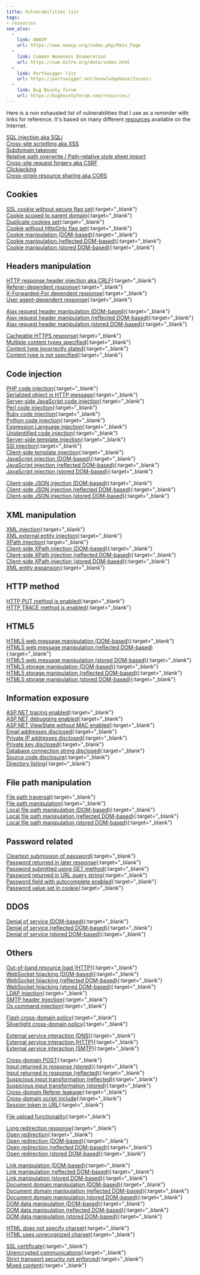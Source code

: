 ```yaml
---
title: Vulnerabilities list
tags:
- resources
see_also:
  -
    link: OWASP
    url: https://www.owasp.org/index.php/Main_Page
  -
    link: Common Weakness Enumeration
    url: https://cwe.mitre.org/data/index.html
  -
    link: PortSwigger list
    url: https://portswigger.net/knowledgebase/Issues/
  -
    link: Bug Bounty forum
    url: https://bugbountyforum.com/resources/
---
```

Here is a non exhausted list of vulnerabilities that I use as a reminder with links for reference.
It's based on many different [resources](/resources/) available on the Internet.
<!--more-->

[SQL injection aka SQLi](/vuln-sql-injection/)  
[Cross-site scriptting aka XSS](/vuln-cross-site-scripting/)  
[Subdomain takeover](/vuln-subdomain-takeover/)  
[Relative path overwrite / Path-relative style sheet import](/vuln-relative-path-overwrite/)  
[Cross-site request forgery aka CSRF](/vuln-cross-site-request-forgery/)  
[Clickjacking](/vuln-clickjacking/)  
[Cross-origin resource sharing aka CORS](/vuln-cross-origin-resource-sharing/)  


## Cookies
[SSL cookie without secure flag set](https://portswigger.net/knowledgebase/Issues/details/00500200_sslcookiewithoutsecureflagset){:target="_blank"}  
[Cookie scoped to parent domain](https://portswigger.net/knowledgebase/Issues/details/00500300_cookiescopedtoparentdomain){:target="_blank"}  
[Duplicate cookies set](https://portswigger.net/knowledgebase/Issues/details/00400a00_duplicatecookiesset){:target="_blank"}  
[Cookie without HttpOnly flag set](https://portswigger.net/knowledgebase/Issues/details/00500600_cookiewithouthttponlyflagset){:target="_blank"}  
[Cookie manipulation (DOM-based)](https://portswigger.net/knowledgebase/Issues/details/00500b00_cookiemanipulationdombased){:target="_blank"}  
[Cookie manipulation (reflected DOM-based)](https://portswigger.net/knowledgebase/Issues/details/00500b01_cookiemanipulationreflecteddombased){:target="_blank"}  
[Cookie manipulation (stored DOM-based)](https://portswigger.net/knowledgebase/Issues/details/00500b02_cookiemanipulationstoreddombased){:target="_blank"}  


## Headers manipulation
[HTTP response header injection aka CRLF](https://portswigger.net/knowledgebase/Issues/details/00200200_httpresponseheaderinjection){:target="_blank"}  
[Referer-dependent response](https://portswigger.net/knowledgebase/Issues/details/00400100_refererdependentresponse){:target="_blank"}  
[X-Forwarded-For dependent response](https://portswigger.net/knowledgebase/Issues/details/00400110_xforwardedfordependentresponse){:target="_blank"}  
[User agent-dependent response](https://portswigger.net/knowledgebase/Issues/details/00400120_useragentdependentresponse){:target="_blank"}  


[Ajax request header manipulation (DOM-based)](https://portswigger.net/knowledgebase/Issues/details/00500c00_ajaxrequestheadermanipulationdombased){:target="_blank"}  
[Ajax request header manipulation (reflected DOM-based)](https://portswigger.net/knowledgebase/Issues/details/00500c01_ajaxrequestheadermanipulationreflecteddombased){:target="_blank"}  
[Ajax request header manipulation (stored DOM-based)](https://portswigger.net/knowledgebase/Issues/details/00500c02_ajaxrequestheadermanipulationstoreddombased){:target="_blank"}  

[Cacheable HTTPS response](https://portswigger.net/knowledgebase/Issues/details/00700100_cacheablehttpsresponse){:target="_blank"}  
[Multiple content types specified](https://portswigger.net/knowledgebase/Issues/details/00800100_multiplecontenttypesspecified){:target="_blank"}  
[Content type incorrectly stated](https://portswigger.net/knowledgebase/Issues/details/00800400_contenttypeincorrectlystated){:target="_blank"}  
[Content type is not specified](https://portswigger.net/knowledgebase/Issues/details/00800500_contenttypeisnotspecified){:target="_blank"}  


## Code injection
[PHP code injection](https://portswigger.net/knowledgebase/Issues/details/00100c00_phpcodeinjection){:target="_blank"}  
[Serialized object in HTTP message](https://portswigger.net/knowledgebase/Issues/details/00400900_serializedobjectinhttpmessage){:target="_blank"}  
[Server-side JavaScript code injection](https://portswigger.net/knowledgebase/Issues/details/00100d00_serversidejavascriptcodeinjection){:target="_blank"}  
[Perl code injection](https://portswigger.net/knowledgebase/Issues/details/00100e00_perlcodeinjection){:target="_blank"}  
[Ruby code injection](https://portswigger.net/knowledgebase/Issues/details/00100f00_rubycodeinjection){:target="_blank"}  
[Python code injection](https://portswigger.net/knowledgebase/Issues/details/00100f10_pythoncodeinjection){:target="_blank"}  
[Expression Language injection](https://portswigger.net/knowledgebase/Issues/details/00100f20_expressionlanguageinjection){:target="_blank"}  
[Unidentified code injection](https://portswigger.net/knowledgebase/Issues/details/00101000_unidentifiedcodeinjection){:target="_blank"}  
[Server-side template injection](https://portswigger.net/knowledgebase/Issues/details/00101080_serversidetemplateinjection){:target="_blank"}  
[SSI injection](https://portswigger.net/knowledgebase/Issues/details/00101100_ssiinjection){:target="_blank"}  
[Client-side template injection](https://portswigger.net/knowledgebase/Issues/details/00200308_clientsidetemplateinjection){:target="_blank"}  
[JavaScript injection (DOM-based)](https://portswigger.net/knowledgebase/Issues/details/00200320_javascriptinjectiondombased){:target="_blank"}  
[JavaScript injection (reflected DOM-based)](https://portswigger.net/knowledgebase/Issues/details/00200321_javascriptinjectionreflecteddombased){:target="_blank"}  
[JavaScript injection (stored DOM-based)](https://portswigger.net/knowledgebase/Issues/details/00200322_javascriptinjectionstoreddombased){:target="_blank"}  

[Client-side JSON injection (DOM-based)](https://portswigger.net/knowledgebase/Issues/details/00200370_clientsidejsoninjectiondombased){:target="_blank"}  
[Client-side JSON injection (reflected DOM-based)](https://portswigger.net/knowledgebase/Issues/details/00200371_clientsidejsoninjectionreflecteddombased){:target="_blank"}  
[Client-side JSON injection (stored DOM-based)](https://portswigger.net/knowledgebase/Issues/details/00200372_clientsidejsoninjectionstoreddombased){:target="_blank"}  


## XML manipulation
[XML injection](https://portswigger.net/knowledgebase/Issues/details/00100700_xmlinjection){:target="_blank"}  
[XML external entity injection](https://portswigger.net/knowledgebase/Issues/details/00100400_xmlexternalentityinjection){:target="_blank"}  
[XPath injection](https://portswigger.net/knowledgebase/Issues/details/00100600_xpathinjection){:target="_blank"}  
[Client-side XPath injection (DOM-based)](https://portswigger.net/knowledgebase/Issues/details/00200360_clientsidexpathinjectiondombased){:target="_blank"}  
[Client-side XPath injection (reflected DOM-based)](https://portswigger.net/knowledgebase/Issues/details/00200361_clientsidexpathinjectionreflecteddombased){:target="_blank"}  
[Client-side XPath injection (stored DOM-based)](https://portswigger.net/knowledgebase/Issues/details/00200362_clientsidexpathinjectionstoreddombased){:target="_blank"}  
[XML entity expansion](https://portswigger.net/knowledgebase/Issues/details/00400700_xmlentityexpansion){:target="_blank"}  


## HTTP method
[HTTP PUT method is enabled](https://portswigger.net/knowledgebase/Issues/details/00100900_httpputmethodisenabled){:target="_blank"}  
[HTTP TRACE method is enabled](https://portswigger.net/knowledgebase/Issues/details/00500a00_httptracemethodisenabled){:target="_blank"}  



## HTML5
[HTML5 web message manipulation (DOM-based)](https://portswigger.net/knowledgebase/Issues/details/00500e00_html5webmessagemanipulationdombased){:target="_blank"}  
[HTML5 web message manipulation (reflected DOM-based)](https://portswigger.net/knowledgebase/Issues/details/00500e01_html5webmessagemanipulationreflecteddombased){:target="_blank"}  
[HTML5 web message manipulation (stored DOM-based)](https://portswigger.net/knowledgebase/Issues/details/00500e02_html5webmessagemanipulationstoreddombased){:target="_blank"}  
[HTML5 storage manipulation (DOM-based)](https://portswigger.net/knowledgebase/Issues/details/00500f00_html5storagemanipulationdombased){:target="_blank"}  
[HTML5 storage manipulation (reflected DOM-based)](https://portswigger.net/knowledgebase/Issues/details/00500f01_html5storagemanipulationreflecteddombased){:target="_blank"}  
[HTML5 storage manipulation (stored DOM-based)](https://portswigger.net/knowledgebase/Issues/details/00500f02_html5storagemanipulationstoreddombased){:target="_blank"}  


## Information exposure

[ASP.NET tracing enabled](https://portswigger.net/knowledgebase/Issues/details/00100280_aspnettracingenabled){:target="_blank"}  
[ASP.NET debugging enabled](https://portswigger.net/knowledgebase/Issues/details/00100800_aspnetdebuggingenabled){:target="_blank"}  
[ASP.NET ViewState without MAC enabled](https://portswigger.net/knowledgebase/Issues/details/00400600_aspnetviewstatewithoutmacenabled){:target="_blank"}  
[Email addresses disclosed](https://portswigger.net/knowledgebase/Issues/details/00600200_emailaddressesdisclosed){:target="_blank"}  
[Private IP addresses disclosed](https://portswigger.net/knowledgebase/Issues/details/00600300_privateipaddressesdisclosed){:target="_blank"}  
[Private key disclosed](https://portswigger.net/knowledgebase/Issues/details/00600550_privatekeydisclosed){:target="_blank"}  
[Database connection string disclosed](https://portswigger.net/knowledgebase/Issues/details/00600080_databaseconnectionstringdisclosed){:target="_blank"}  
[Source code disclosure](https://portswigger.net/knowledgebase/Issues/details/006000b0_sourcecodedisclosure){:target="_blank"}  
[Directory listing](https://portswigger.net/knowledgebase/Issues/details/00600100_directorylisting){:target="_blank"}  


## File path manipulation
[File path traversal](https://portswigger.net/knowledgebase/Issues/details/00100300_filepathtraversal){:target="_blank"}  
[File path manipulation](https://portswigger.net/knowledgebase/Issues/details/00100b00_filepathmanipulation){:target="_blank"}  
[Local file path manipulation (DOM-based)](https://portswigger.net/knowledgebase/Issues/details/00200350_localfilepathmanipulationdombased){:target="_blank"}  
[Local file path manipulation (reflected DOM-based)](https://portswigger.net/knowledgebase/Issues/details/00200351_localfilepathmanipulationreflecteddombased){:target="_blank"}  
[Local file path manipulation (stored DOM-based)](https://portswigger.net/knowledgebase/Issues/details/00200352_localfilepathmanipulationstoreddombased){:target="_blank"}  


## Password related
[Cleartext submission of password](https://portswigger.net/knowledgebase/Issues/details/00300100_cleartextsubmissionofpassword){:target="_blank"}  
[Password returned in later response](https://portswigger.net/knowledgebase/Issues/details/00400200_passwordreturnedinlaterresponse){:target="_blank"}  
[Password submitted using GET method](https://portswigger.net/knowledgebase/Issues/details/00400300_passwordsubmittedusinggetmethod){:target="_blank"}  
[Password returned in URL query string](https://portswigger.net/knowledgebase/Issues/details/00400400_passwordreturnedinurlquerystring){:target="_blank"}  
[Password field with autocomplete enabled](https://portswigger.net/knowledgebase/Issues/details/00500800_passwordfieldwithautocompleteenabled){:target="_blank"}  
[Password value set in cookie](https://portswigger.net/knowledgebase/Issues/details/00500900_passwordvaluesetincookie){:target="_blank"}  


## DDOS
[Denial of service (DOM-based)](https://portswigger.net/knowledgebase/Issues/details/00500d00_denialofservicedombased){:target="_blank"}  
[Denial of service (reflected DOM-based)](https://portswigger.net/knowledgebase/Issues/details/00500d01_denialofservicereflecteddombased){:target="_blank"}  
[Denial of service (stored DOM-based)](https://portswigger.net/knowledgebase/Issues/details/00500d02_denialofservicestoreddombased){:target="_blank"}  


## Others

[Out-of-band resource load (HTTP)](https://portswigger.net/knowledgebase/Issues/details/00100a00_outofbandresourceloadhttp){:target="_blank"}  
[WebSocket hijacking (DOM-based)](https://portswigger.net/knowledgebase/Issues/details/00200340_websockethijackingdombased){:target="_blank"}  
[WebSocket hijacking (reflected DOM-based)](https://portswigger.net/knowledgebase/Issues/details/00200341_websockethijackingreflecteddombased){:target="_blank"}  
[WebSocket hijacking (stored DOM-based)](https://portswigger.net/knowledgebase/Issues/details/00200342_websockethijackingstoreddombased){:target="_blank"}  
[LDAP injection](https://portswigger.net/knowledgebase/Issues/details/00100500_ldapinjection){:target="_blank"}  
[SMTP header injection](https://portswigger.net/knowledgebase/Issues/details/00200800_smtpheaderinjection){:target="_blank"}  
[Os command injection](https://portswigger.net/knowledgebase/Issues/details/00100100_oscommandinjection){:target="_blank"}  

[Flash cross-domain policy](https://portswigger.net/knowledgebase/Issues/details/00200400_flashcrossdomainpolicy){:target="_blank"}  
[Silverlight cross-domain policy](https://portswigger.net/knowledgebase/Issues/details/00200500_silverlightcrossdomainpolicy){:target="_blank"}  

[External service interaction (DNS)](https://portswigger.net/knowledgebase/Issues/details/00300200_externalserviceinteractiondns){:target="_blank"}  
[External service interaction (HTTP)](https://portswigger.net/knowledgebase/Issues/details/00300210_externalserviceinteractionhttp){:target="_blank"}  
[External service interaction (SMTP)](https://portswigger.net/knowledgebase/Issues/details/00300220_externalserviceinteractionsmtp){:target="_blank"}  

[Cross-domain POST](https://portswigger.net/knowledgebase/Issues/details/00400500_crossdomainpost){:target="_blank"}  
[Input returned in response (stored)](https://portswigger.net/knowledgebase/Issues/details/00400b00_inputreturnedinresponsestored){:target="_blank"}  
[Input returned in response (reflected)](https://portswigger.net/knowledgebase/Issues/details/00400c00_inputreturnedinresponsereflected){:target="_blank"}  
[Suspicious input transformation (reflected)](https://portswigger.net/knowledgebase/Issues/details/00400d00_suspiciousinputtransformationreflected){:target="_blank"}  
[Suspicious input transformation (stored)](https://portswigger.net/knowledgebase/Issues/details/00400e00_suspiciousinputtransformationstored){:target="_blank"}  
[Cross-domain Referer leakage](https://portswigger.net/knowledgebase/Issues/details/00500400_crossdomainrefererleakage){:target="_blank"}  
[Cross-domain script include](https://portswigger.net/knowledgebase/Issues/details/00500500_crossdomainscriptinclude){:target="_blank"}  
[Session token in URL](https://portswigger.net/knowledgebase/Issues/details/00500700_sessiontokeninurl){:target="_blank"}  

[File upload functionality](https://portswigger.net/knowledgebase/Issues/details/00500980_fileuploadfunctionality){:target="_blank"}  

[Long redirection response](https://portswigger.net/knowledgebase/Issues/details/00400800_longredirectionresponse){:target="_blank"}  
[Open redirection](https://portswigger.net/knowledgebase/Issues/details/00500100_openredirection){:target="_blank"}  
[Open redirection (DOM-based)](https://portswigger.net/knowledgebase/Issues/details/00500110_openredirectiondombased){:target="_blank"}  
[Open redirection (reflected DOM-based)](https://portswigger.net/knowledgebase/Issues/details/00500111_openredirectionreflecteddombased){:target="_blank"}  
[Open redirection (stored DOM-based)](https://portswigger.net/knowledgebase/Issues/details/00500112_openredirectionstoreddombased){:target="_blank"}  

[Link manipulation (DOM-based)](https://portswigger.net/knowledgebase/Issues/details/00501000_linkmanipulationdombased){:target="_blank"}  
[Link manipulation (reflected DOM-based)](https://portswigger.net/knowledgebase/Issues/details/00501001_linkmanipulationreflecteddombased){:target="_blank"}  
[Link manipulation (stored DOM-based)](https://portswigger.net/knowledgebase/Issues/details/00501002_linkmanipulationstoreddombased){:target="_blank"}  
[Document domain manipulation (DOM-based)](https://portswigger.net/knowledgebase/Issues/details/00501100_documentdomainmanipulationdombased){:target="_blank"}  
[Document domain manipulation (reflected DOM-based)](https://portswigger.net/knowledgebase/Issues/details/00501101_documentdomainmanipulationreflecteddombased){:target="_blank"}  
[Document domain manipulation (stored DOM-based)](https://portswigger.net/knowledgebase/Issues/details/00501102_documentdomainmanipulationstoreddombased){:target="_blank"}  
[DOM data manipulation (DOM-based)](https://portswigger.net/knowledgebase/Issues/details/00501200_domdatamanipulationdombased){:target="_blank"}  
[DOM data manipulation (reflected DOM-based)](https://portswigger.net/knowledgebase/Issues/details/00501201_domdatamanipulationreflecteddombased){:target="_blank"}  
[DOM data manipulation (stored DOM-based)](https://portswigger.net/knowledgebase/Issues/details/00501202_domdatamanipulationstoreddombased){:target="_blank"}  

[HTML does not specify charset](https://portswigger.net/knowledgebase/Issues/details/00800200_htmldoesnotspecifycharset){:target="_blank"}  
[HTML uses unrecognized charset](https://portswigger.net/knowledgebase/Issues/details/00800300_htmlusesunrecognizedcharset){:target="_blank"}  

[SSL certificate](https://portswigger.net/knowledgebase/Issues/details/01000100_sslcertificate){:target="_blank"}  
[Unencrypted communications](https://portswigger.net/knowledgebase/Issues/details/01000200_unencryptedcommunications){:target="_blank"}  
[Strict transport security not enforced](https://portswigger.net/knowledgebase/Issues/details/01000300_stricttransportsecuritynotenforced){:target="_blank"}  
[Mixed content](https://portswigger.net/knowledgebase/Issues/details/01000400_mixedcontent){:target="_blank"}  
